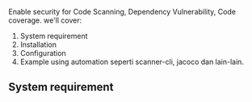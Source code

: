 Enable security for Code Scanning, Dependency Vulnerability, Code coverage. we'll cover:

1. System requirement
2. Installation
3. Configuration
4. Example using automation seperti scanner-cli, jacoco dan lain-lain.

## System requirement

